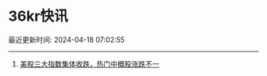 # 36kr快讯

最近更新时间: 2024-04-18 07:02:55

--- 
1. [美股三大指数集体收跌，热门中概股涨跌不一](https://www.36kr.com/newsflashes/2738131191490821) 
